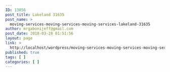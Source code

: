 ```yaml
---
ID: 13856
post_title: Lakeland 31635
post_name: >
  moving-services-moving-services-moving-services-lakeland-31635
author: mrgabonijeff@gmail.com
post_date: 2018-03-28 01:51:56
layout: page
link: >
  http://localhost/wordpress/moving-services-moving-services-moving-services-lakeland-31635/
published: true
tags: [ ]
categories: [ ]
---
```

